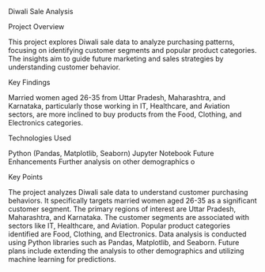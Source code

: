 Diwali Sale Analysis

Project Overview

This project explores Diwali sale data to analyze purchasing patterns, focusing on identifying customer segments and popular product categories. The insights aim to guide future marketing and sales strategies by understanding customer behavior.

Key Findings

Married women aged 26-35 from Uttar Pradesh, Maharashtra, and Karnataka, particularly those working in IT, Healthcare, and Aviation sectors, are more inclined to buy products from the Food, Clothing, and Electronics categories.

Technologies Used

Python (Pandas, Matplotlib, Seaborn)
Jupyter Notebook
Future Enhancements
Further analysis on other demographics o

Key Points


The project analyzes Diwali sale data to understand customer purchasing behaviors.
It specifically targets married women aged 26-35 as a significant customer segment.
The primary regions of interest are Uttar Pradesh, Maharashtra, and Karnataka.
The customer segments are associated with sectors like IT, Healthcare, and Aviation.
Popular product categories identified are Food, Clothing, and Electronics.
Data analysis is conducted using Python libraries such as Pandas, Matplotlib, and Seaborn.
Future plans include extending the analysis to other demographics and utilizing machine learning for predictions.
